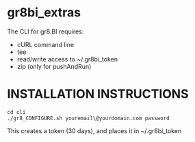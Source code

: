 gr8bi_extras
============

The CLI for gr8.BI requires:
 - cURL command line
 - tee
 - read/write access to ~/.gr8bi_token
 - zip (only for pushAndRun)

INSTALLATION INSTRUCTIONS
=========================

```
cd cli
./gr8_CONFIGURE.sh youremail\@yourdomain.com password
```
This creates a token (30 days), and places it in ~/.gr8bi_token
